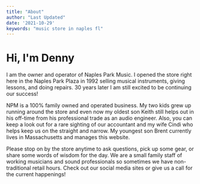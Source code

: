 ```yaml
---
title: "About"
author: "Last Updated"
date: '2021-10-29'
keywords: "music store in naples fl"
---
```



# Hi, I'm Denny 
I am the owner and operator of Naples Park Music. I opened the store right here in the Naples Park Plaza in 1992 selling musical instruments, giving lessons, and doing repairs. 30 years later I am still excited to be continuing our success! 

NPM is a 100% family owned and operated business. My two kids grew up running around the store and even now my oldest son Keith still helps out in his off-time from his professional trade as an audio engineer. Also, you can keep a look out for a rare sighting of our accountant and my wife Cindi who helps keep us on the straight and narrow. My youngest son Brent currently lives in Massachusetts and manages this website. 

Please stop on by the store anytime to ask questions, pick up some gear, or share some words of wisdom for the day. We are a small family staff of working musicians and sound professionals so sometimes we have non-traditional retail hours. Check out our social media sites or give us a call for the current happenings!

 
